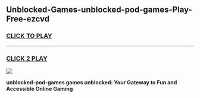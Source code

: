 
## Unblocked-Games-unblocked-pod-games-Play-Free-ezcvd
<h3>
<a href="https://premium76.site?title=unblocked-pod-games&ref=10A">CLICK TO PLAY</a></h3>
<hr>

<h3>
<a href="https://premium76.site?title=unblocked-pod-games&ref=10A">CLICK 2 PLAY</a>
  
</h3>

<a href="https://premium76.site?title=unblocked-pod-games&ref=10A"><img src="https://clearcache.store/games.png"></a>


**unblocked-pod-games games unblocked: Your Gateway to Fun and Accessible Online Gaming**
